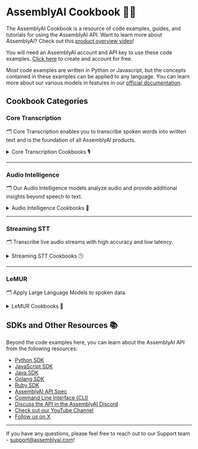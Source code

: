 # AssemblyAI Cookbook 🧑‍🍳
The AssemblyAI Cookbook is a resource of code examples, guides, and tutorials for using the AssemblyAI API. Want to learn more about AssemblyAI? Check out this [product overview video](https://youtu.be/UT1sBCuSJxE)!

You will need an AssemblyAI account and API key to use these code examples. [Click here](https://www.assemblyai.com/dashboard/signup) to create and account for free.

Most code examples are written in Python or Javascript, but the concepts contained in these examples can be applied to any language. You can learn more about our various models in features in our [official documentation](https://www.assemblyai.com/docs/).


## Cookbook Categories

### Core Transcription
🗂️ Core Transcription enables you to transcribe spoken words into written text and is the foundation of all AssemblyAI products.
<details>
  <summary>Core Transcription Cookbooks 🎙️</summary>

  [Transcribe from an AWS S3 Bucket](core-transcription/transcribe_from_s3.ipynb)<br>
  [Identify Speakers in Audio Recordings](core-transcription/speaker_labels.ipynb)<br>
  [Specify a Language](core-transcription/specify-language.ipynb)<br>
  [Transcribe YouTube videos](core-transcription/transcribe_youtube_videos.ipynb)<br>
  [Delete transcripts after 24 hours of creation](core-transcription/schedule_delete.ipynb)<br>
  📖 👀 [Click here to see all Core Transcription cookbooks](core-transcription/README.md)❗
 
</details>
<hr/>

### Audio Intelligence
🗂️ Our Audio Intelligence models analyze audio and provide additional insights beyond speech to text.
<details>
  <summary>Audio Intelligence Cookbooks 🤖</summary>

  [Create Summarized Chapters from Podcasts](audio-intelligence/auto_chapters.ipynb)<br> 
  [Identify Hate Speech in Audio and Video Files](audio-intelligence/content_moderation.ipynb)     
  [Identify Highlights in Audio and Video Files](audio-intelligence/key_phrases.ipynb)   
  [Create a redacted transcript with Entity Detection](audio-intelligence/entity_redaction.ipynb)    
  [Summarize Virtual Meetings](audio-intelligence/summarization.ipynb)      
  📖 👀 [Click here to see all Audio Intelligence cookbooks](audio-intelligence/README.md)❗
 
</details>
<hr/>

### Streaming STT
🗂️ Transcribe live audio streams with high accuracy and low latency.
<details>
  <summary>Streaming STT Cookbooks 🕒</summary>

  [Transcribe files in real-time with Node.js](streaming-stt/file-transcription-nodejs)<br> 
  [Use Streaming STT with Python](streaming-stt/real-time.ipynb)<br> 
  [Use LeMUR with Streaming STT](streaming-stt/real_time_lemur.ipynb)<br> 
  [Use LeMUR for Real-Time Translation](streaming-stt/real_time_translation.ipynb)<br> 
  [Use Twilio with JavaScript SDK](https://github.com/AssemblyAI/twilio-realtime-tutorial)<br> 
  📖 👀 [Click here to see all Streaming cookbooks](streaming-stt/README.md)❗
 
</details>
<hr/>

### LeMUR
🗂️ Apply Large Language Models to spoken data.
<details>
  <summary>LeMUR Cookbooks 🐾</summary>

  [Process Audio Files with LLMs Using LeMUR](lemur/using-lemur.ipynb)  
  [Extract Dialogue Data with LeMUR and JSON](lemur/dialogue-data.ipynb)         
  [Boost Transcription Accuracy with LeMUR](lemur/custom-vocab-lemur.ipynb)  
  [Extract Citations from a Transcript with Semantic Search](lemur/transcript-citations.ipynb)    
  [Processing Speaker Labels with LeMUR's Custom Text Input Parameter](lemur/input-text-speaker-labels.ipynb)  
  📖 👀 [Click here to see all LeMUR cookbooks](lemur/README.md)❗
 
</details>

## SDKs and Other Resources 📚
Beyond the code examples here, you can learn about the AssemblyAI API from the following resources:
- [Python SDK](https://github.com/AssemblyAI/assemblyai-python-sdk)
- [JavaScript SDK](https://github.com/AssemblyAI/assemblyai-node-sdk)
- [Java SDK](https://github.com/AssemblyAI/assemblyai-java-sdk)
- [Golang SDK](https://github.com/AssemblyAI/assemblyai-go-sdk)
- [Ruby SDK](https://github.com/AssemblyAI/assemblyai-ruby-sdk)
- [AssemblyAI API Spec](https://github.com/AssemblyAI/assemblyai-api-spec)
- [Command Line Interface (CLI)](https://github.com/AssemblyAI/assemblyai-cli)
- [Discuss the API in the AssemblyAI Discord](https://www.assemblyai.com/discord)
- [Check out our YouTube Channel](https://www.youtube.com/c/assemblyai)
- [Follow us on X](https://twitter.com/AssemblyAI)

***
If you have any questions, please feel free to reach out to our Support team - support@assemblyai.com!

